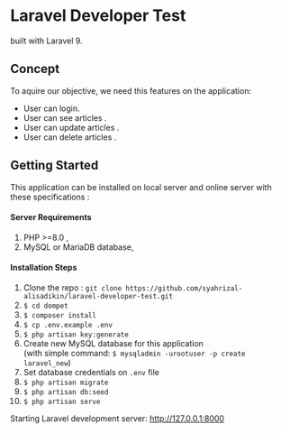 # Laravel Developer Test


built with Laravel 9.



## Concept

To aquire our objective, we need this features on the application:

- User can login.
- User can see articles .
- User can update articles .
- User can delete articles .



## Getting Started
This application can be installed on local server and online server with these specifications :

#### Server Requirements
1. PHP >=8.0 ,
2. MySQL or MariaDB database,


#### Installation Steps

1. Clone the repo : `git clone https://github.com/syahrizal-alisadikin/laravel-developer-test.git`
2. `$ cd dompet`
3. `$ composer install`
4. `$ cp .env.example .env`
5. `$ php artisan key:generate`
6. Create new MySQL database for this application  
(with simple command: `$ mysqladmin -urootuser -p create laravel_new`)
7. Set database credentials on `.env` file
8. `$ php artisan migrate`
9. `$ php artisan db:seed`
10. `$ php artisan serve`

Starting Laravel development server: http://127.0.0.1:8000
```

